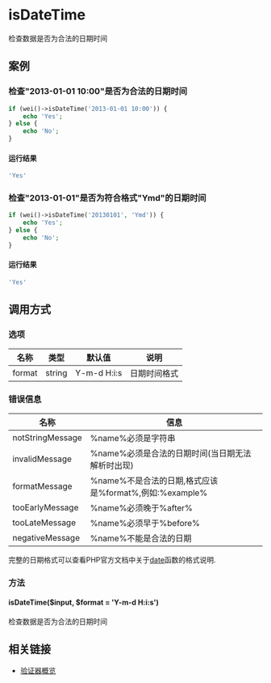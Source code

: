 isDateTime
==========

检查数据是否为合法的日期时间

案例
----

### 检查"2013-01-01 10:00"是否为合法的日期时间

```php
if (wei()->isDateTime('2013-01-01 10:00')) {
    echo 'Yes';
} else {
    echo 'No';
}
```

#### 运行结果

```php
'Yes'
```

### 检查"2013-01-01"是否为符合格式"Ymd"的日期时间

```php
if (wei()->isDateTime('20130101', 'Ymd')) {
    echo 'Yes';
} else {
    echo 'No';
}
```
#### 运行结果

```php
'Yes'
```

调用方式
--------

### 选项

名称              | 类型     | 默认值       | 说明
------------------|----------|--------------|------
format            | string   |Y-m-d H:i:s   | 日期时间格式

### 错误信息

名称                    | 信息
------------------------|------
notStringMessage        | %name%必须是字符串
invalidMessage          | %name%必须是合法的日期时间(当日期无法解析时出现)
formatMessage           | %name%不是合法的日期,格式应该是%format%,例如:%example%
tooEarlyMessage         | %name%必须晚于%after%
tooLateMessage          | %name%必须早于%before%
negativeMessage         |%name%不能是合法的日期

完整的日期格式可以查看PHP官方文档中关于[date](http://php.net/manual/zh/function.date.php)函数的格式说明. 

### 方法

#### isDateTime($input, $format = 'Y-m-d H:i:s')
检查数据是否为合法的日期时间

相关链接
--------

* [验证器概览](../book/validators.md)